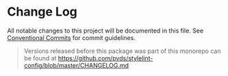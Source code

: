 # Change Log

All notable changes to this project will be documented in this file.
See [Conventional Commits](https://conventionalcommits.org) for commit guidelines.

> Versions released before this package was part of this monorepo
> can be found at https://github.com/pvds/stylelint-config/blob/master/CHANGELOG.md

